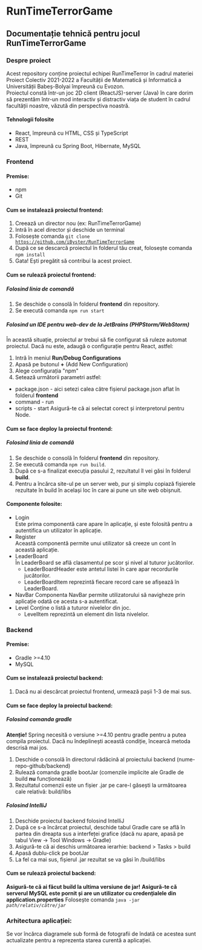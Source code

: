 # RunTimeTerrorGame

## Documentație tehnică pentru jocul RunTimeTerrorGame

### Despre proiect
Acest repository conține proiectul echipei RunTimeTerror în cadrul materiei Proiect Colectiv 2021-2022 a Facultății de Matematică și Informatică a Universității Babeș-Bolyai împreună cu Evozon.  
Proiectul constă într-un joc 2D client (ReactJS)-server (Java) în care dorim să prezentăm într-un mod interactiv și distractiv viața de student în cadrul facultății noastre, văzută din perspectiva noastră.
#### Tehnologii folosite
- React, împreună cu HTML, CSS și TypeScript
- REST
- Java, împreună cu Spring Boot, Hibernate, MySQL

### Frontend
#### Premise:
- npm
- Git
#### Cum se instalează proiectul frontend:
1. Creează un director nou (ex: RunTimeTerrorGame)
2. Intră în acel director și deschide un terminal
3. Folosește comanda <code>git clone https://github.com/iByster/RunTimeTerrorGame</code>
4. După ce se descarcă proiectul în folderul tău creat, folosește comanda <code>npm install</code>
5. Gata! Ești pregătit să contribui la acest proiect.
#### Cum se rulează proiectul frontend:
##### Folosind linia de comandă
1. Se deschide o consolă în folderul **frontend** din repository.
2. Se execută comanda <code>npm run start</code>
##### Folosind un IDE pentru web-dev de la JetBrains (PHPStorm/WebStorm)
În această situație, proiectul ar trebui să fie configurat să ruleze automat proiectul. Dacă nu este, adaugă o configurație pentru React, astfel:
1. Intră în meniul **Run/Debug Configurations**
2. Apasă pe butonul **+** (Add New Configuration)
3. Alege configurația "npm"
4. Setează următorii parametri astfel:
- package.json - aici setezi calea către fișierul package.json aflat în folderul **frontend**
- command - run
- scripts - start
Asigură-te că ai selectat corect și interpretorul pentru Node.
#### Cum se face deploy la proiectul frontend:
##### Folosind linia de comandă
1. Se deschide o consolă în folderul **frontend** din repository.
2. Se execută comanda <code>npm run build</code>.
3. După ce s-a finalizat execuția pasului 2, rezultatul îl vei găsi în folderul **build**.
4. Pentru a încărca site-ul pe un server web, pur și simplu copiază fișierele rezultate în build în același loc în care ai pune un site web obișnuit.
#### Componente folosite:  
- Login  
Este prima componentă care apare în aplicație, și este folosită pentru a autentifica un utilizator în aplicație.  
- Register  
Această componentă permite unui utilizator să creeze un cont în această aplicație.  
- LeaderBoard  
În LeaderBoard se află clasamentul pe scor și nivel al tuturor jucătorilor.  
  - LeaderBoardHeader este antetul listei în care apar recordurile jucătorilor.  
  - LeaderBoardItem reprezintă fiecare record care se afișează în LeaderBoard.  
- NavBar
Componenta NavBar permite utilizatorului să navigheze prin aplicație odată ce acesta s-a autentificat.  
- Level 
Conține o listă a tuturor nivelelor din joc.  
  - LevelItem reprezintă un element din lista nivelelor.    
  
### Backend  
#### Premise:  
- Gradle >=4.10
- MySQL
#### Cum se instalează proiectul backend:  
1. Dacă nu ai descărcat proiectul frontend, urmează pașii 1-3 de mai sus.  

#### Cum se face deploy la proiectul backend:
##### Folosind comanda gradle
**Atenție!** Spring necesită o versiune >=4.10 pentru gradle pentru a putea compila proiectul. Dacă nu îndeplinești această condiție, încearcă metoda descrisă mai jos.
1. Deschide o consolă în directorul rădăcină al proiectului backend (nume-repo-github/backend)
2. Rulează comanda gradle bootJar (comenzile implicite ale Gradle de build **nu** funcționează)
3. Rezultatul comenzii este un fișier .jar pe care-l găsești la următoarea cale relativă: build/libs
##### Folosind IntelliJ
1. Deschide proiectul backend folosind IntelliJ
2. După ce s-a încărcat proiectul, deschide tabul Gradle care se află în partea din dreapta sus a interfeței grafice (dacă nu apare, apasă pe tabul View -> Tool Windows -> Gradle)
3. Asigură-te că ai deschis următoarea ierarhie: backend > Tasks > build
4. Apasă dublu-click pe bootJar
5. La fel ca mai sus, fișierul .jar rezultat se va găsi în /build/libs

#### Cum se rulează proiectul backend:
**Asigură-te că ai făcut build la ultima versiune de jar!**
**Asigură-te că serverul MySQL este pornit și are un utilizator cu credențialele din application.properties**
Folosește comanda <code>java -jar *path/relativ/către/jar*</code>
### Arhitectura aplicației:  
Se vor încărca diagramele sub formă de fotografii de îndată ce acestea sunt actualizate pentru a reprezenta starea curentă a aplicației.

